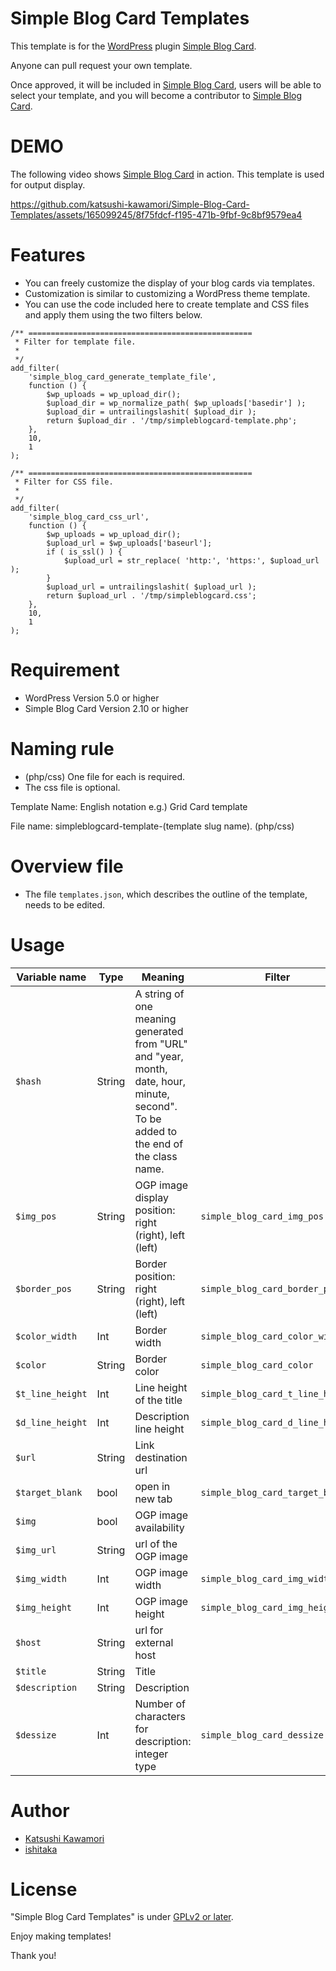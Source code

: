 # Simple Blog Card Templates

This template is for the [WordPress](https://wordpress.org/) plugin [Simple Blog Card](https://wordpress.org/plugins/simple-blog-card/).

Anyone can pull request your own template.

Once approved, it will be included in [Simple Blog Card](https://wordpress.org/plugins/simple-blog-card/), users will be able to select your template, and you will become a contributor to [Simple Blog Card](https://wordpress.org/plugins/simple-blog-card/).

# DEMO

The following video shows [Simple Blog Card](https://wordpress.org/plugins/simple-blog-card/) in action. This template is used for output display.

https://github.com/katsushi-kawamori/Simple-Blog-Card-Templates/assets/165099245/8f75fdcf-f195-471b-9fbf-9c8bf9579ea4

# Features
* You can freely customize the display of your blog cards via templates.
* Customization is similar to customizing a WordPress theme template.
* You can use the code included here to create template and CSS files and apply them using the two filters below.
```
/** ==================================================
 * Filter for template file.
 *
 */
add_filter(
    'simple_blog_card_generate_template_file',
    function () {
        $wp_uploads = wp_upload_dir();
        $upload_dir = wp_normalize_path( $wp_uploads['basedir'] );
        $upload_dir = untrailingslashit( $upload_dir );
        return $upload_dir . '/tmp/simpleblogcard-template.php';
    },
    10,
    1
);

/** ==================================================
 * Filter for CSS file.
 *
 */
add_filter(
    'simple_blog_card_css_url',
    function () {
        $wp_uploads = wp_upload_dir();
        $upload_url = $wp_uploads['baseurl'];
        if ( is_ssl() ) {
            $upload_url = str_replace( 'http:', 'https:', $upload_url );
        }
        $upload_url = untrailingslashit( $upload_url );
        return $upload_url . '/tmp/simpleblogcard.css';
    },
    10,
    1
);
```

# Requirement

* WordPress Version 5.0 or higher
* Simple Blog Card Version 2.10 or higher

# Naming rule

* (php/css) One file for each is required.
* The css file is optional.

Template Name:
English notation
e.g.) Grid Card template

File name:
simpleblogcard-template-(template slug name). (php/css)

# Overview file
* The file `templates.json`, which describes the outline of the template, needs to be edited.

# Usage

| Variable name | Type | Meaning | Filter |
| --- | --- | --- | --- |
| `$hash` | String | A string of one meaning generated from "URL" and "year, month, date, hour, minute, second". To be added to the end of the class name. |  |
| `$img_pos` | String | OGP image display position: right (right), left (left) | `simple_blog_card_img_pos` |
| `$border_pos` | String | Border position: right (right), left (left) | `simple_blog_card_border_pos` |
| `$color_width` | Int | Border width | `simple_blog_card_color_width` |
| `$color` | String | Border color | `simple_blog_card_color` |
| `$t_line_height` | Int | Line height of the title | `simple_blog_card_t_line_height` |
| `$d_line_height` | Int | Description line height | `simple_blog_card_d_line_height` |
| `$url` | String | Link destination url |  |
| `$target_blank` | bool | open in new tab | `simple_blog_card_target_blank` |
| `$img` | bool | OGP image availability |  |
| `$img_url` | String | url of the OGP image |  |
| `$img_width` | Int | OGP image width | `simple_blog_card_img_width` |
| `$img_height` | Int | OGP image height | `simple_blog_card_img_height` |
| `$host` | String | url for external host |  |
| `$title` | String | Title |  |
| `$description` | String | Description |  |
| `$dessize` | Int | Number of characters for description: integer type | `simple_blog_card_dessize` |

# Author

* [Katsushi Kawamori](https://profiles.wordpress.org/katsushi-kawamori/)
* [ishitaka](https://profiles.wordpress.org/ishitaka/)

# License

"Simple Blog Card Templates" is under [GPLv2 or later](https://www.gnu.org/licenses/old-licenses/gpl-2.0.en.html).

Enjoy making templates!

Thank you!

